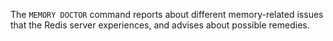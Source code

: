 The `MEMORY DOCTOR` command reports about different memory-related issues that
the Redis server experiences, and advises about possible remedies.
